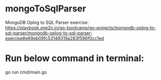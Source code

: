 # mongoToSqlParser

MongoDB Oplog to SQL Parser exercise:  
https://playbook.one2n.in/go-bootcamp/go-projects/mongodb-oplog-to-sql-parser/mongodb-oplog-to-sql-parser-exercise#e69eb09fc53148319a283f596f0cc1ed

# Run below command in terminal:
go run cmd/main.go
